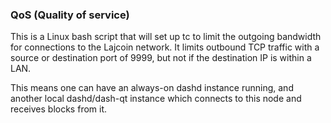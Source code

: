 ### QoS (Quality of service) ###

This is a Linux bash script that will set up tc to limit the outgoing bandwidth for connections to the Lajcoin network. It limits outbound TCP traffic with a source or destination port of 9999, but not if the destination IP is within a LAN.

This means one can have an always-on dashd instance running, and another local dashd/dash-qt instance which connects to this node and receives blocks from it.
